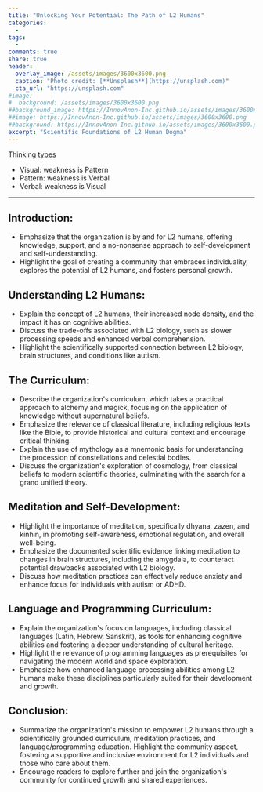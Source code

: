 ```yaml
---
title: "Unlocking Your Potential: The Path of L2 Humans"
categories:
  - 
tags:
  - 
comments: true
share: true
header:
  overlay_image: /assets/images/3600x3600.png
  caption: "Photo credit: [**Unsplash**](https://unsplash.com)"
  cta_url: "https://unsplash.com"
#image:
#  background: /assets/images/3600x3600.png
##background_image: https://InnovAnon-Inc.github.io/assets/images/3600x3600.png
##image: https://InnovAnon-Inc.github.io/assets/images/3600x3600.png
##background: https://InnovAnon-Inc.github.io/assets/images/3600x3600.png
excerpt: "Scientific Foundations of L2 Human Dogma"
---
```


Thinking [types](https://www.psychologytoday.com/us/blog/mind-matters-from-menninger/202204/autism-acceptance-great-minds-dont-think-alike)
- Visual:  weakness is Pattern
- Pattern: weakness is Verbal
- Verbal:  weakness is Visual

-----

## Introduction:

- Emphasize that the organization is by and for L2 humans, offering knowledge, support, and a no-nonsense approach to self-development and self-understanding.
- Highlight the goal of creating a community that embraces individuality, explores the potential of L2 humans, and fosters personal growth.

## Understanding L2 Humans:

- Explain the concept of L2 humans, their increased node density, and the impact it has on cognitive abilities.
- Discuss the trade-offs associated with L2 biology, such as slower processing speeds and enhanced verbal comprehension.
- Highlight the scientifically supported connection between L2 biology, brain structures, and conditions like autism.

## The Curriculum:

- Describe the organization's curriculum, which takes a practical approach to alchemy and magick, focusing on the application of knowledge without supernatural beliefs.
- Emphasize the relevance of classical literature, including religious texts like the Bible, to provide historical and cultural context and encourage critical thinking.
- Explain the use of mythology as a mnemonic basis for understanding the procession of constellations and celestial bodies.
- Discuss the organization's exploration of cosmology, from classical beliefs to modern scientific theories, culminating with the search for a grand unified theory.

## Meditation and Self-Development:

- Highlight the importance of meditation, specifically dhyana, zazen, and kinhin, in promoting self-awareness, emotional regulation, and overall well-being.
- Emphasize the documented scientific evidence linking meditation to changes in brain structures, including the amygdala, to counteract potential drawbacks associated with L2 biology.
- Discuss how meditation practices can effectively reduce anxiety and enhance focus for individuals with autism or ADHD.

## Language and Programming Curriculum:

- Explain the organization's focus on languages, including classical languages (Latin, Hebrew, Sanskrit), as tools for enhancing cognitive abilities and fostering a deeper understanding of cultural heritage.
- Highlight the relevance of programming languages as prerequisites for navigating the modern world and space exploration.
- Emphasize how enhanced language processing abilities among L2 humans make these disciplines particularly suited for their development and growth.

## Conclusion:

- Summarize the organization's mission to empower L2 humans through a scientifically grounded curriculum, meditation practices, and language/programming education.
Highlight the community aspect, fostering a supportive and inclusive environment for L2 individuals and those who care about them.
- Encourage readers to explore further and join the organization's community for continued growth and shared experiences.

